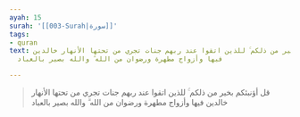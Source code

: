 ```yaml
---
ayah: 15
surah: '[[003-Surah|سورة]]'
tags:
- quran
text: قل أؤنبئكم بخير من ذلكم ۚ للذين اتقوا عند ربهم جنات تجري من تحتها الأنهار خالدين
  فيها وأزواج مطهرة ورضوان من الله ۗ والله بصير بالعباد

---
```

> قل أؤنبئكم بخير من ذلكم ۚ للذين اتقوا عند ربهم جنات تجري من تحتها الأنهار خالدين فيها وأزواج مطهرة ورضوان من الله ۗ والله بصير بالعباد
